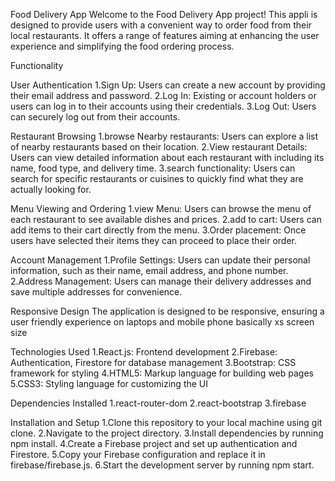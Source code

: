 Food Delivery App
Welcome to the Food Delivery App project! This appli is designed to provide users with a convenient way to order food from their local restaurants. It offers a range of features aiming at enhancing the user experience and simplifying the food ordering process.

Functionality

User Authentication
1.Sign Up: Users can create a new account by providing their email address and password.
2.Log In: Existing or account holders or users can log in to their accounts using their credentials.
3.Log Out: Users can securely log out from their accounts.


Restaurant Browsing
1.browse Nearby restaurants: Users can explore a list of nearby restaurants based on their  location.
2.View restaurant Details: Users can view detailed information about each restaurant with including its name, food type, and delivery time.
3.search functionality: Users can search for specific restaurants or cuisines to quickly find what they are actually looking for.


Menu Viewing and Ordering
1.view Menu: Users can browse the menu of each restaurant to see available dishes and prices.
2.add to cart: Users can add items to their cart directly from the menu.
3.Order placement: Once users have selected their items they can proceed to place their order.

Account Management
1.Profile Settings: Users can update their personal information, such as their name, email address, and phone number.
2.Address Management: Users can manage their delivery addresses and save multiple addresses for convenience.

Responsive Design
The application is designed to be responsive, ensuring a user friendly experience on laptops and mobile phone basically xs screen size

Technologies Used
1.React.js: Frontend development
2.Firebase: Authentication, Firestore for database management
3.Bootstrap: CSS framework for styling
4.HTML5: Markup language for building web pages
5.CSS3: Styling language for customizing the UI

Dependencies Installed
1.react-router-dom
2.react-bootstrap
3.firebase

Installation and Setup
1.Clone this repository to your local machine using git clone.
2.Navigate to the project directory.
3.Install dependencies by running npm install.
4.Create a Firebase project and set up authentication and Firestore.
5.Copy your Firebase configuration and replace it in firebase/firebase.js.
6.Start the development server by running npm start.